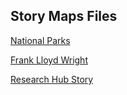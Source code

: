 ## Story Maps Files

[National Parks](NP_Story_Maps.zip)

[Frank Lloyd Wright](StoryMapFiles_FLW.zip) 

[Research Hub Story](ResearchHub.zip)
